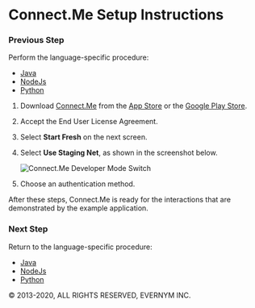 # Connect.Me Setup Instructions

### Previous Step

Perform the language-specific procedure:
* [Java](/docs/Getting-Started/java/README.md)
* [NodeJs](/docs/Getting-Started/nodejs/README.md)
* [Python](/docs/Getting-Started/python/README.md)

1. Download [Connect.Me](https://connect.me/) from the
 [App Store](https://itunes.apple.com/us/app/connect-me/id1260651672?mt=8) or the 
 [Google Play Store](https://play.google.com/store/apps/details?id=me.connect&hl=en).

2. Accept the End User License Agreement.

3. Select **Start Fresh** on the next screen.

4. Select **Use Staging Net**, as shown in the screenshot below.
   
   ![Connect.Me Developer Mode Switch](https://i.postimg.cc/pTrdMszg/IMG-0116.png)

5. Choose an authentication method.

After these steps, Connect.Me is ready for the interactions that are demonstrated by 
the example application. 

### Next Step

Return to the language-specific procedure:
* [Java](/docs/Getting-Started/java/README.md#connectme)
* [NodeJs](/docs/Getting-Started/java/README.md#connectme)
* [Python](/docs/Getting-Started/java/README.md#connectme)


© 2013-2020, ALL RIGHTS RESERVED, EVERNYM INC.